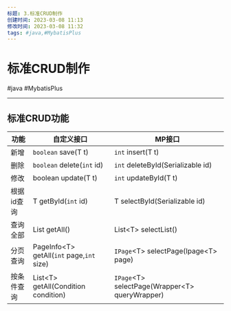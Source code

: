 ```yaml
---
标题: 3.标准CRUD制作
创建时间: 2023-03-08 11:13
修改时间: 2023-03-08 11:32
tags: #java,#MybatisPlus
---
```

# 标准CRUD制作
#java #MybatisPlus 

---
## 标准CRUD功能

|功能|自定义接口|MP接口|
|--|--|--|
|新增|`boolean` save(T t)|`int` insert(T t)|
|删除| `boolean` delete(`int` id)|`int` deleteById(Serializable id)|
|修改|boolean update(T t)|`int` updateById(T t)|
|根据id查询|T getById(`int` id)|T selectById(Serializable id)|
|查询全部|List<T> getAll()|List\<T\> selectList()|
|分页查询|PageInfo\<T\> getAll(`int` page,`int` size)|`IPage`\<T\> selectPage(Ipage\<T\> page)|
|按条件查询|List\<T\> getAll(Condition condition)|`IPage`\<T\> selectPage(Wrapper\<T\> queryWrapper)|